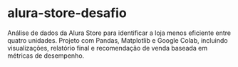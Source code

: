 # alura-store-desafio
Análise de dados da Alura Store para identificar a loja menos eficiente entre quatro unidades. Projeto com Pandas, Matplotlib e Google Colab, incluindo visualizações, relatório final e recomendação de venda baseada em métricas de desempenho.
